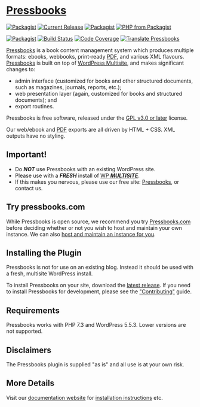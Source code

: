 # [Pressbooks](https://pressbooks.org/)

[![Packagist](https://img.shields.io/packagist/l/pressbooks/pressbooks.svg)](https://packagist.org/packages/pressbooks/pressbooks)
[![Current Release](https://img.shields.io/github/release/pressbooks/pressbooks.svg)](https://github.com/pressbooks/pressbooks/releases/latest/)
[![Packagist](https://img.shields.io/packagist/v/pressbooks/pressbooks.svg)](https://packagist.org/packages/pressbooks/pressbooks)
[![PHP from Packagist](https://img.shields.io/packagist/php-v/pressbooks/pressbooks.svg)](https://packagist.org/packages/pressbooks/pressbooks)

[![Packagist](https://img.shields.io/packagist/dt/pressbooks/pressbooks.svg)](https://packagist.org/packages/pressbooks/pressbooks)
[![Build Status](https://travis-ci.org/pressbooks/pressbooks.svg?branch=dev)](https://travis-ci.org/pressbooks/pressbooks)
[![Code Coverage](https://codecov.io/gh/pressbooks/pressbooks/branch/dev/graph/badge.svg)](https://codecov.io/gh/pressbooks/pressbooks)
[![Translate Pressbooks](https://img.shields.io/badge/dynamic/json.svg?label=translated&url=https%3A%2F%2Ftenpercent.now.sh%2F%3Forganization%3Dpressbooks%26project%3Dpressbooks&query=%24.status&colorB=e05d44&suffix=%25)](https://www.transifex.com/pressbooks/pressbooks/translate/)


[Pressbooks](https://pressbooks.org) is a book content management system which
produces multiple formats: ebooks, webbooks, print-ready [PDF][pdf], and various
XML flavours. [Pressbooks](https://pressbooks.org) is built on top of
[WordPress Multisite](https://wordpress.org/support/article/glossary/#multisite), and makes
significant changes to:

* admin interface (customized for books and other structured documents, such as
  magazines, journals, reports, etc.);
* web presentation layer (again, customized for books and structured documents);
  and
* export routines.

Pressbooks is free software, released under the
[GPL v3.0 or later](https://github.com/pressbooks/pressbooks/blob/master/LICENSE.md) license.

Our web/ebook and [PDF][pdf] exports are all driven by HTML + CSS. XML outputs have
no styling.

[pdf]: https://docraptor.com/blog/docraptor-vs-princexml/ "Note: we use the non-free software PrinceXML for PDF export."

## Important!

* Do **_NOT_** use Pressbooks with an existing WordPress site.
* Please use with a **_FRESH_** install of
  [WP **_MULTISITE_**](https://wordpress.org/support/article/glossary/#multisite).
* If this makes you nervous, please use our free site:
  [Pressbooks](https://pressbooks.com), or contact us.

## Try pressbooks.com

While Pressbooks is open source, we recommend you try
[Pressbooks.com](https://pressbooks.com) before deciding whether or not you wish
to host and maintain your own instance. We can also [host and maintain an
instance for you](https://pressbooks.com/contact-pressbooks/).

## Installing the Plugin

Pressbooks is not for use on an existing blog. Instead it should be used with a
fresh, multisite WordPress install.

To install Pressbooks on your site, download the
[latest release](https://github.com/pressbooks/pressbooks/releases/latest). If
you need to install Pressbooks for development, please see the
["Contributing"](.github/CONTRIBUTING.md) guide.

## Requirements

Pressbooks works with PHP 7.3 and WordPress 5.5.3. Lower versions are not
supported.

## Disclaimers

The Pressbooks plugin is supplied "as is" and all use is at your own risk.

## More Details

Visit our [documentation website](https://docs.pressbooks.org) for
[installation instructions](https://docs.pressbooks.org/installation) etc.
